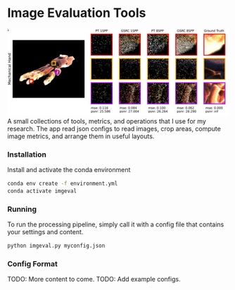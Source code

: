 # Image Evaluation Tools
![Teaser](./img/teaser.png)
A small collections of tools, metrics, and operations that I use for my research. The app read json configs to read images, crop areas, compute image metrics, and arrange them in useful layouts.


### Installation
Install and activate the conda environment 
```bash
conda env create -f environment.yml
conda activate imgeval
```

### Running
To run the processing pipeline, simply call it with a config file that contains your settings and content.

```bash
python imgeval.py myconfig.json
```

### Config Format

TODO: More content to come.
TODO: Add example configs.